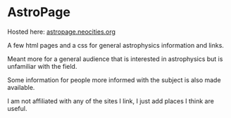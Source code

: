 # AstroPage
Hosted here: [ astropage.neocities.org ](http://astropage.neocities.org/)

A few html pages and a css for general astrophysics information and links.

Meant more for a general audience that is interested in astrophysics but is unfamiliar with the field.

Some information for people more informed with the subject is also made available.

I am not affiliated with any of the sites I link, I just add places I think are useful.
